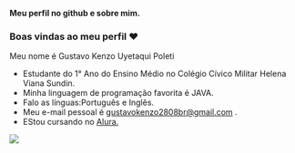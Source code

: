 **Meu perfil no github e sobre mim.**

### Boas vindas ao meu perfil ❤️
Meu nome é Gustavo Kenzo Uyetaqui Poleti
- Estudante do 1° Ano do Ensino Médio no Colégio Cívico Militar Helena Viana Sundin.
- Minha linguagem de programação favorita é JAVA.
- Falo as línguas:Português e Inglês.
- Meu e-mail pessoal é gustavokenzo2808br@gmail.com .
- EStou cursando no [Alura.](https://www.alura.com.br) 

![](https://media.tenor.com/lSflRMQECFYAAAAd/sage-valorant.gif)
